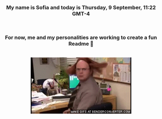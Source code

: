 


<div align="center">
<h3 >My name is Sofia and today is Thursday, 9 September, 11:22 GMT-4</h3><br>
<h3 >For now, me and my personalities are working to create a fun Readme 👋
</h3><br>
<img src='img/dwight.gif' alt='working...'/>
</div>
